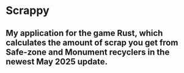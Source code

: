 # Scrappy


## My application for the game Rust, which calculates the amount of scrap you get from Safe-zone and Monument recyclers in the newest May 2025 update.